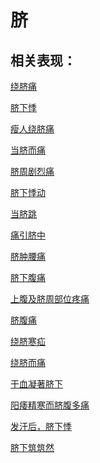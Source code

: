 # 脐## 相关表现：[绕脐痛](https://zuoye.gmzyh.com/search?key=绕脐痛)[脐下悸](https://zuoye.gmzyh.com/search?key=脐下悸)[瘦人绕脐痛](https://zuoye.gmzyh.com/search?key=瘦人绕脐痛)[当脐而痛](https://zuoye.gmzyh.com/search?key=当脐而痛)[脐周剧烈痛](https://zuoye.gmzyh.com/search?key=脐周剧烈痛)[脐下悸动](https://zuoye.gmzyh.com/search?key=脐下悸动)[当脐跳](https://zuoye.gmzyh.com/search?key=当脐跳)[痛引脐中](https://zuoye.gmzyh.com/search?key=痛引脐中)[脐肿腰痛](https://zuoye.gmzyh.com/search?key=脐肿腰痛)[脐下腹痛](https://zuoye.gmzyh.com/search?key=脐下腹痛)[上腹及脐周部位疼痛](https://zuoye.gmzyh.com/search?key=上腹及脐周部位疼痛)[脐腹痛](https://zuoye.gmzyh.com/search?key=脐腹痛)[绕脐寒疝](https://zuoye.gmzyh.com/search?key=绕脐寒疝)[绕脐而痛](https://zuoye.gmzyh.com/search?key=绕脐而痛)[干血凝著脐下](https://zuoye.gmzyh.com/search?key=干血凝著脐下)[阳痿精寒而脐腹多痛](https://zuoye.gmzyh.com/search?key=阳痿精寒而脐腹多痛)[发汗后，脐下悸](https://zuoye.gmzyh.com/search?key=发汗后，脐下悸)[脐下筑筑然](https://zuoye.gmzyh.com/search?key=脐下筑筑然)